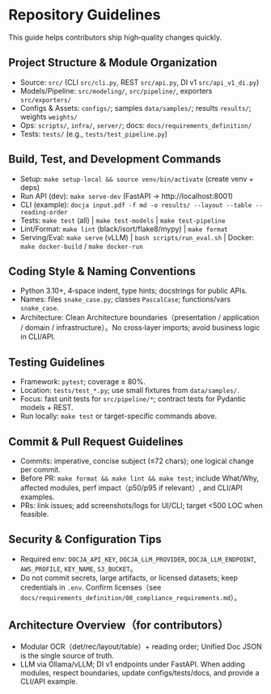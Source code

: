 # Repository Guidelines

This guide helps contributors ship high‑quality changes quickly.

## Project Structure & Module Organization
- Source: `src/` (CLI `src/cli.py`, REST `src/api.py`, DI v1 `src/api_v1_di.py`)
- Models/Pipeline: `src/modeling/`, `src/pipeline/`, exporters `src/exporters/`
- Configs & Assets: `configs/`; samples `data/samples/`; results `results/`; weights `weights/`
- Ops: `scripts/`, `infra/`, `server/`; docs: `docs/requirements_definition/`
- Tests: `tests/` (e.g., `tests/test_pipeline.py`)

## Build, Test, and Development Commands
- Setup: `make setup-local && source venv/bin/activate` (create venv + deps)
- Run API (dev): `make serve-dev` (FastAPI → http://localhost:8001)
- CLI (example): `docja input.pdf -f md -o results/ --layout --table --reading-order`
- Tests: `make test` (all) | `make test-models` | `make test-pipeline`
- Lint/Format: `make lint` (black/isort/flake8/mypy) | `make format`
- Serving/Eval: `make serve` (vLLM) | `bash scripts/run_eval.sh` | Docker: `make docker-build` / `make docker-run`

## Coding Style & Naming Conventions
- Python 3.10+, 4‑space indent, type hints; docstrings for public APIs.
- Names: files `snake_case.py`; classes `PascalCase`; functions/vars `snake_case`.
- Architecture: Clean Architecture boundaries（presentation / application / domain / infrastructure）。No cross‑layer imports; avoid business logic in CLI/API.

## Testing Guidelines
- Framework: `pytest`; coverage ≥ 80%.
- Location: `tests/test_*.py`; use small fixtures from `data/samples/`.
- Focus: fast unit tests for `src/pipeline/*`; contract tests for Pydantic models + REST.
- Run locally: `make test` or target-specific commands above.

## Commit & Pull Request Guidelines
- Commits: imperative, concise subject (≤72 chars); one logical change per commit.
- Before PR: `make format && make lint && make test`; include What/Why, affected modules, perf impact（p50/p95 if relevant）, and CLI/API examples.
- PRs: link issues; add screenshots/logs for UI/CLI; target <500 LOC when feasible.

## Security & Configuration Tips
- Required env: `DOCJA_API_KEY`, `DOCJA_LLM_PROVIDER`, `DOCJA_LLM_ENDPOINT`, `AWS_PROFILE`, `KEY_NAME`, `S3_BUCKET`。
- Do not commit secrets, large artifacts, or licensed datasets; keep credentials in `.env`. Confirm licenses（see `docs/requirements_definition/08_compliance_requirements.md`）。

## Architecture Overview（for contributors）
- Modular OCR（det/rec/layout/table）+ reading order; Unified Doc JSON is the single source of truth.
- LLM via Ollama/vLLM; DI v1 endpoints under FastAPI. When adding modules, respect boundaries, update configs/tests/docs, and provide a CLI/API example.
